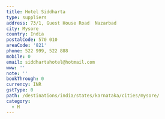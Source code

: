 ```yaml
---
title: Hotel Siddharta
type: suppliers
address: 73/1, Guest House Road  Nazarbad
city: Mysore
country: India
postalCode: 570 010
areaCode: '821'
phone: 522 999, 522 888
mobile: 0
email: siddhartahotel@hotmail.com
www: ''
note: ''
bookThrough: 0
currency: INR
gstType: 0
path: /destinations/india/states/karnataka/cities/mysore/
category:
  - H
---
```


